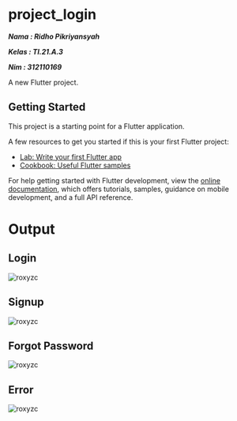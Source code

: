 # project_login

**_<p>Nama : Ridho Pikriyansyah</p>_**
**_<p>Kelas : TI.21.A.3</p>_**
**_<p>Nim : 312110169</p>_**

A new Flutter project.

## Getting Started

This project is a starting point for a Flutter application.

A few resources to get you started if this is your first Flutter project:

- [Lab: Write your first Flutter app](https://docs.flutter.dev/get-started/codelab)
- [Cookbook: Useful Flutter samples](https://docs.flutter.dev/cookbook)

For help getting started with Flutter development, view the
[online documentation](https://docs.flutter.dev/), which offers tutorials,
samples, guidance on mobile development, and a full API reference.

# Output

## Login
![roxyzc](./assets/ss/login.png)

## Signup
![roxyzc](./assets/ss/signup.png)

## Forgot Password
![roxyzc](./assets/ss/forgot-password.png)

## Error
![roxyzc](./assets/ss/error.png)
